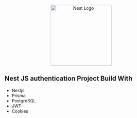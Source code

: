 <p align="center">
  <a href="http://nestjs.com/" target="blank"><img src="https://nestjs.com/img/logo-small.svg" width="200" alt="Nest Logo" /></a>
</p>

<h2>Nest JS authentication Project Build With</h2> 
<ul>
<li>Nestjs</li>
<li>Prisma</li>
<li>PostgreSQL</li>
<li>JWT</li>
<li>Cookies</li>
</ul>
